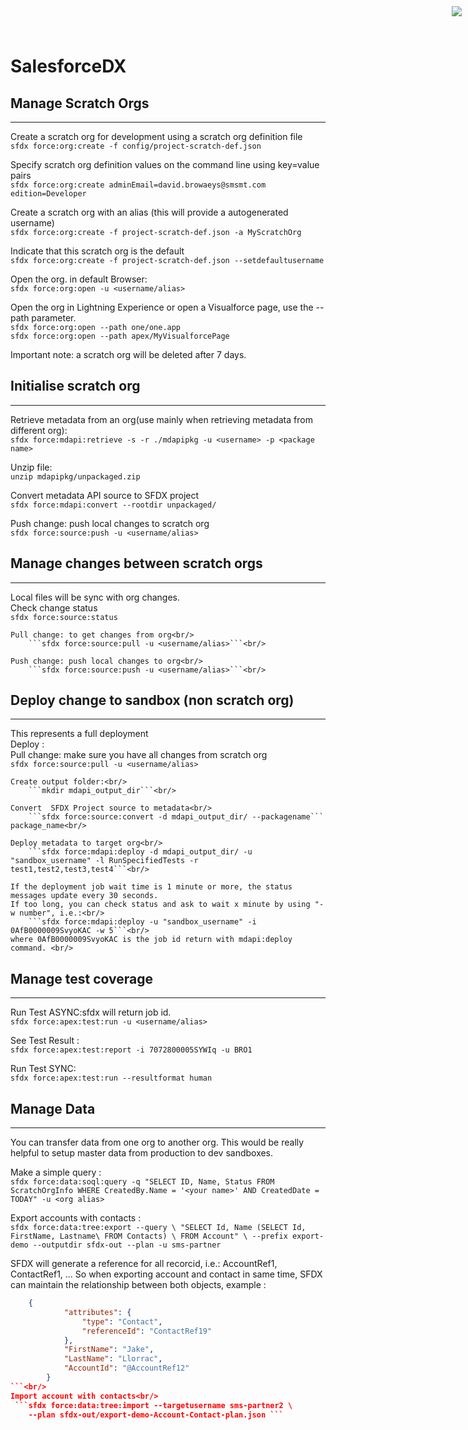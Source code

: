 <div style="text-align:right;top: 10px;position: absolute;right: 10px;" markdown="1">
	<img align="right" src="http://www.smsmt.com/hs-fs/hubfs/SMS_Logo-1.png?t=1490163156935&amp;width=300&amp;name=SMS_Logo-1.png"/>
</div>

# SalesforceDX #
## Manage Scratch Orgs ##
--------------------------
Create a scratch org for development using a scratch org definition file<br/>
	```sfdx force:org:create -f config/project-scratch-def.json```<br/>

Specify scratch org definition values on the command line using key=value pairs<br/>
	```sfdx force:org:create adminEmail=david.browaeys@smsmt.com edition=Developer```<br/>

Create a scratch org with an alias (this will provide a autogenerated username)<br/>
	```sfdx force:org:create -f project-scratch-def.json -a MyScratchOrg```<br/>

Indicate that this scratch org is the default<br/>
	```sfdx force:org:create -f project-scratch-def.json --setdefaultusername```<br/>

Open the org. in default Browser:<br/>
	```sfdx force:org:open -u <username/alias>```<br/>

Open the org in Lightning Experience or open a Visualforce page, use the --path parameter.<br/>
	```sfdx force:org:open --path one/one.app```<br/>
	```sfdx force:org:open --path apex/MyVisualforcePage```<br/>

Important note: a scratch org will be deleted after 7 days. <br/>
## Initialise scratch org ##
--------------------------
Retrieve metadata from an org(use mainly when retrieving metadata from different org):<br/>
	```sfdx force:mdapi:retrieve -s -r ./mdapipkg -u <username> -p <package name>```<br/>

Unzip file:<br/>
	```unzip mdapipkg/unpackaged.zip```<br/>

Convert metadata API source to SFDX project<br/>
	```sfdx force:mdapi:convert --rootdir unpackaged/```<br/>

Push change: push local changes to scratch org<br/>
		```sfdx force:source:push -u <username/alias>```<br/>
		
## Manage changes between scratch orgs ##
--------------------------
Local files will be sync with org changes. <br/>
	Check change status<br/>
		```sfdx force:source:status```<br/>

	Pull change: to get changes from org<br/>
		```sfdx force:source:pull -u <username/alias>```<br/>

	Push change: push local changes to org<br/>
		```sfdx force:source:push -u <username/alias>```<br/>

## Deploy change to sandbox (non scratch org) ##
--------------------------
This represents a full deployment<br/>
Deploy :<br/>
	Pull change: make sure you have all changes from scratch org<br/>
		```sfdx force:source:pull -u <username/alias>```<br/>

	Create output folder:<br/>
		```mkdir mdapi_output_dir```<br/>

	Convert  SFDX Project source to metadata<br/>
		```sfdx force:source:convert -d mdapi_output_dir/ --packagename``` package_name<br/>

	Deploy metadata to target org<br/>
		```sfdx force:mdapi:deploy -d mdapi_output_dir/ -u "sandbox_username" -l RunSpecifiedTests -r test1,test2,test3,test4```<br/>

	If the deployment job wait time is 1 minute or more, the status messages update every 30 seconds.
	If too long, you can check status and ask to wait x minute by using "-w number", i.e.:<br/>
		```sfdx force:mdapi:deploy -u "sandbox_username" -i 0AfB0000009SvyoKAC -w 5```<br/>
	where 0AfB0000009SvyoKAC is the job id return with mdapi:deploy command. <br/>

## Manage test coverage ##
--------------------------
Run Test ASYNC:sfdx will return job id. <br/>
	```sfdx force:apex:test:run -u <username/alias>```<br/>

See Test Result : <br/>
	```sfdx force:apex:test:report -i 7072800005SYWIq -u BRO1```<br/>

Run Test SYNC:<br/>
	```sfdx force:apex:test:run --resultformat human```<br/>

## Manage Data ##
-------------------------
You can transfer data from one org to another org. This would be really helpful to setup master data from production to dev sandboxes.<br/>

Make a simple query :<br/>
	```sfdx force:data:soql:query -q "SELECT ID, Name, Status FROM ScratchOrgInfo WHERE CreatedBy.Name = '<your name>' AND CreatedDate = TODAY" -u <org alias>```<br/>

Export accounts with contacts : <br/>
	```sfdx force:data:tree:export --query \
      "SELECT Id, Name
       (SELECT Id, FirstName, Lastname\
        FROM Contacts) \
       FROM Account" \
     --prefix export-demo --outputdir sfdx-out --plan -u sms-partner```<br/>

SFDX will generate a reference for all recorcid, i.e.: AccountRef1, ContactRef1, ... So when exporting account and contact in same time, SFDX can maintain the relationship between both objects, example : 
```json
	{
            "attributes": {
                "type": "Contact",
                "referenceId": "ContactRef19"
            },
            "FirstName": "Jake",
            "LastName": "Llorrac",
            "AccountId": "@AccountRef12"
        }
```<br/>
Import account with contacts<br/>
 ```sfdx force:data:tree:import --targetusername sms-partner2 \
    --plan sfdx-out/export-demo-Account-Contact-plan.json ```
